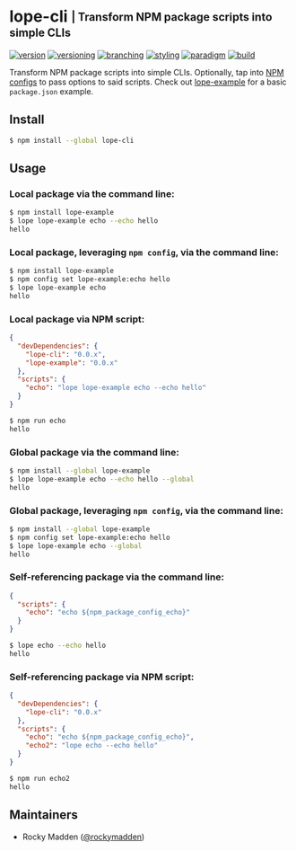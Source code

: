 # lope-cli <sub><sup>| Transform NPM package scripts into simple CLIs<sup></sub>
[![version](http://img.shields.io/badge/version-0.1.0-blue.svg)](https://www.npmjs.com/package/lope-cli)
[![versioning](http://img.shields.io/badge/versioning-semver-blue.svg)](http://semver.org/)
[![branching](http://img.shields.io/badge/branching-github%20flow-blue.svg)](https://guides.github.com/introduction/flow/)
[![styling](http://img.shields.io/badge/styling-xo-blue.svg)](https://github.com/sindresorhus/xo)
[![paradigm](http://img.shields.io/badge/paradigm-functional-blue.svg)](https://en.wikipedia.org/wiki/Functional_programming)
[![build](https://circleci.com/gh/cloud-elements/lope-cli.svg?style=shield)](https://circleci.com/gh/cloud-elements/lope-cli)

Transform NPM package scripts into simple CLIs. Optionally, tap into
[NPM configs](http://www.marcusoft.net/2015/08/npm-scripting-configs-and-arguments.html) to pass options to said
scripts. Check out [lope-example](https://github.com/cloud-elements/lope-example/blob/master/package.json) for
a basic `package.json` example.

## Install
```bash
$ npm install --global lope-cli
```

## Usage
### Local package via the command line:
```bash
$ npm install lope-example
$ lope lope-example echo --echo hello
hello
```

### Local package, leveraging `npm config`, via the command line:
```bash
$ npm install lope-example
$ npm config set lope-example:echo hello
$ lope lope-example echo
hello
```

### Local package via NPM script:
```json
{
  "devDependencies": {
    "lope-cli": "0.0.x",
    "lope-example": "0.0.x"
  },
  "scripts": {
    "echo": "lope lope-example echo --echo hello"
  }
}
```

```bash
$ npm run echo
hello
```

### Global package via the command line:
```bash
$ npm install --global lope-example
$ lope lope-example echo --echo hello --global
hello
```

### Global package, leveraging `npm config`, via the command line:
```bash
$ npm install --global lope-example
$ npm config set lope-example:echo hello
$ lope lope-example echo --global
hello
```

### Self-referencing package via the command line:
```json
{
  "scripts": {
    "echo": "echo ${npm_package_config_echo}"
  }
}
```

```bash
$ lope echo --echo hello
hello
```

### Self-referencing package via NPM script:
```json
{
  "devDependencies": {
    "lope-cli": "0.0.x"
  },
  "scripts": {
    "echo": "echo ${npm_package_config_echo}",
    "echo2": "lope echo --echo hello"
  }
}
```

```bash
$ npm run echo2
hello
```

## Maintainers
* Rocky Madden ([@rockymadden](https://github.com/rockymadden))
